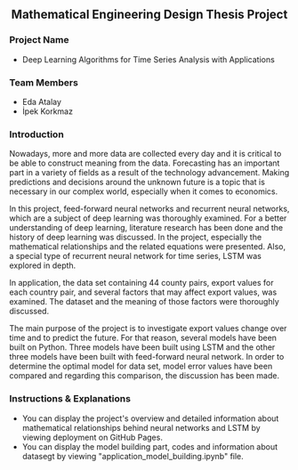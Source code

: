 <h2 align="center"><span><strong>Mathematical Engineering Design Thesis Project</strong></span></h2>

### Project Name
- Deep Learning Algorithms for Time Series Analysis with Applications 

### Team Members
- Eda Atalay
- İpek Korkmaz  

### Introduction 
Nowadays, more and more data are collected every day and it is critical to be able to construct meaning from the data. Forecasting has an important part in a variety of fields as a result of the technology advancement. Making predictions and decisions around the unknown future is a topic that is necessary in our complex world, especially when it comes to economics. 

In this project, feed-forward neural networks and recurrent neural networks, which are a subject of deep learning was thoroughly examined. For a better understanding of deep learning, literature research has been done and the history of deep learning was discussed. In the project, especially the mathematical relationships and the related equations were presented. Also, a special type of recurrent neural network for time series, LSTM was explored in depth.

In application, the data set containing 44 county pairs, export values for each country pair, and several factors that may affect export values, was examined. The dataset and the meaning of those factors were thoroughly discussed.

The main purpose of the project is to investigate export values change over time and to predict the future. For that reason, several models have been built on Python. Three models have been built using LSTM and the other three models have been built with feed-forward neural network. 
In order to determine the optimal model for data set, model error values have been compared and regarding this comparison, the discussion has been made.


### Instructions & Explanations

* You can display the project's overview and detailed information about mathematical relationships behind neural networks and LSTM by viewing deployment on GitHub Pages.
* You can display the model building part, codes and information about datasegt by viewing "application_model_building.ipynb" file.
